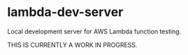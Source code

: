# lambda-dev-server
Local development server for AWS Lambda function testing.

THIS IS CURRENTLY A WORK IN PROGRESS.
